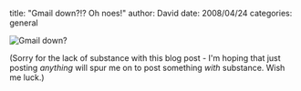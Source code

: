 
title: "Gmail down?!? Oh noes!"
author: David
date: 2008/04/24
categories: general

![Gmail down?](http://www.mohundro.com/blog/content/binary/WindowsLiveWriter/GmaildownOhnoes_8004/image_2.png)

(Sorry for the lack of substance with this blog post - I'm hoping that just posting *anything* will spur me on to post something *with* substance. Wish me luck.)


